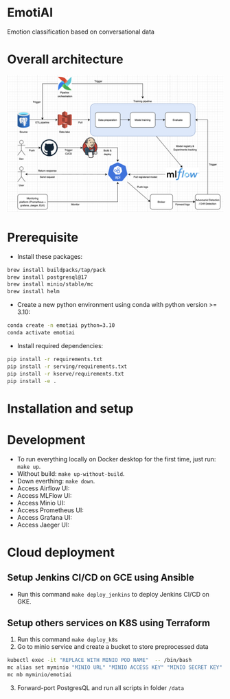 # EmotiAI
Emotion classification based on conversational data

# Overall architecture
<p align="center">
  <img src="https://github.com/duongnguyen-dev/EmotiAi/blob/main/assets/overall_architecture.png" />
</p>

# Prerequisite 
- Install these packages:
```bash
brew install buildpacks/tap/pack
brew install postgresql@17
brew install minio/stable/mc
brew install helm
```
- Create a new python environment using conda with python version >= 3.10:
```bash
conda create -n emotiai python=3.10
conda activate emotiai
```
- Install required dependencies:
```bash
pip install -r requirements.txt
pip install -r serving/requirements.txt
pip install -r kserve/requirements.txt
pip install -e .
```

# Installation and setup
# Development
- To run everything locally on Docker desktop for the first time, just run: `make up`.
- Without build: `make up-without-build`.
- Down everthing: `make down`.
- Access Airflow UI: 
- Access MLFlow UI:
- Access Minio UI:
- Access Prometheus UI:
- Access Grafana UI:
- Access Jaeger UI:

# Cloud deployment 
## Setup Jenkins CI/CD on GCE using Ansible 
- Run this command `make deploy_jenkins` to deploy Jenkins CI/CD on GKE.
## Setup others services on K8S using Terraform
1. Run this command `make deploy_k8s`
2. Go to minio service and create a bucket to store preprocessed data
```bash
kubectl exec -it "REPLACE WITH MINIO POD NAME"  -- /bin/bash
mc alias set myminio "MINIO URL" "MINIO ACCESS KEY" "MINIO SECRET KEY"
mc mb myminio/emotiai
```
3. Forward-port PostgresQL and run all scripts in folder `/data`
